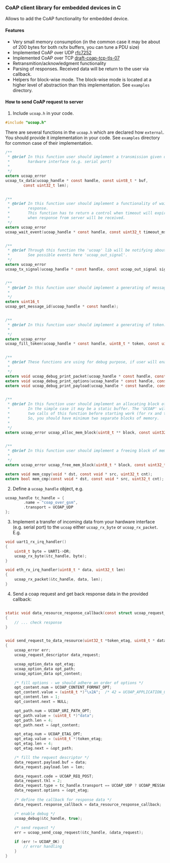 ### CoAP client library for embedded devices in C

Allows to add the CoAP functionality for embedded device.

#### Features

- Very small memory consumption (in the common case it may be about of 200 
  bytes for both rx/tx buffers, you can tune a PDU size)
- Implemented CoAP over UDP 
  [rfc7252](https://tools.ietf.org/html/rfc7252)
- Implemented CoAP over TCP 
  [draft-coap-tcp-tls-07](https://tools.ietf.org/html/draft-ietf-core-coap-tcp-tls-07)
- Retransmition/acknowledgment functionality
- Parsing of responses. Received data will be return to the user via callback.
- Helpers for block-wise mode. The block-wise mode is located at a higher 
  level of abstraction than this implementation.
  See `examples` directory.


#### How to send CoAP request to server

1) Include `ucoap.h` in your code.

```C
#include "ucoap.h"

```

There are several functions in the `ucoap.h` which are declared how 
`external`. You should provide it implementation in your code. 
See `examples` directory for common case of their implementation.

```C
/**
 * @brief In this function user should implement a transmission given data via 
 *        hardware interface (e.g. serial port)
 * 
 */
extern ucoap_error 
ucoap_tx_data(ucoap_handle * const handle, const uint8_t * buf, 
        const uint32_t len);


/**
 * @brief In this function user should implement a functionality of waiting 
 *        response. 
 *        This function has to return a control when timeout will expired or 
 *        when response from server will be received.
 */
extern ucoap_error 
ucoap_wait_event(ucoap_handle * const handle, const uint32_t timeout_ms);


/**
 * @brief Through this function the 'ucoap' lib will be notifying about events.
 *        See possible events here 'ucoap_out_signal'.
 */
extern ucoap_error 
ucoap_tx_signal(ucoap_handle * const handle, const ucoap_out_signal signal);


/**
 * @brief In this function user should implement a generating of message id.
 * 
 */
extern uint16_t 
ucoap_get_message_id(ucoap_handle * const handle);


/**
 * @brief In this function user should implement a generating of token.
 * 
 */
extern ucoap_error 
ucoap_fill_token(ucoap_handle * const handle, uint8_t * token, const uint32_t tkl);


/**
 * @brief These functions are using for debug purpose, if user will enable debug mode.
 * 
 */
extern void ucoap_debug_print_packet(ucoap_handle * const handle, const char * msg, uint8_t * data, const uint32_t len);
extern void ucoap_debug_print_options(ucoap_handle * const handle, const char * msg, const ucoap_option_data * options);
extern void ucoap_debug_print_payload(ucoap_handle * const handle, const char * msg, const ucoap_data * const payload);


/**
 * @brief In this function user should implement an allocating block of memory.
 *        In the simple case it may be a static buffer. The 'UCOAP' will make
 *        two calls of this function before starting work (for rx and tx buffer).
 *        So, you should have minimum two separate blocks of memory.
 * 
 */
extern ucoap_error ucoap_alloc_mem_block(uint8_t ** block, const uint32_t min_len);


/**
 * @brief In this function user should implement a freeing block of memory.
 * 
 */
extern ucoap_error ucoap_free_mem_block(uint8_t * block, const uint32_t min_len);

extern void mem_copy(void * dst, const void * src, uint32_t cnt);
extern bool mem_cmp(const void * dst, const void * src, uint32_t cnt);

```

2) Define a `ucoap_handle` object, e.g.

```C
ucoap_handle tc_handle = {
        .name = "coap_over_gsm",
        .transport = UCOAP_UDP
};

```


3) Implement a transfer of incoming data from your hardware interface 
(e.g. serial port) to the `ucoap` either `ucoap_rx_byte` or `ucoap_rx_packet`. 
E.g.

```C
void uart1_rx_irq_handler()
{
    uint8_t byte = UART1->DR;    
    ucoap_rx_byte(&tc_handle, byte);
}

void eth_rx_irq_handler(uint8_t * data, uint32_t len)
{
    ucoap_rx_packet(&tc_handle, data, len);
}

```


4) Send a coap request and get back response data in the provided callback:

```C

static void data_resource_response_callback(const struct ucoap_request_descriptor * const reqd, const ucoap_result_data * const result)
{
    // ... check response
}


void send_request_to_data_resource(uint32_t *token_etag, uint8_t * data, uint32_t len)
{
    ucoap_error err;
    ucoap_request_descriptor data_request;

    ucoap_option_data opt_etag;
    ucoap_option_data opt_path;
    ucoap_option_data opt_content;

    /* fill options - we should adhere an order of options */
    opt_content.num = UCOAP_CONTENT_FORMAT_OPT;
    opt_content.value = (uint8_t *)"\x2A";  /* 42 = UCOAP_APPLICATION_OCTET_STREAM */
    opt_content.len = 1;
    opt_content.next = NULL;

    opt_path.num = UCOAP_URI_PATH_OPT;
    opt_path.value = (uint8_t *)"data";
    opt_path.len = 4;
    opt_path.next = &opt_content;

    opt_etag.num = UCOAP_ETAG_OPT;
    opt_etag.value = (uint8_t *)token_etag;
    opt_etag.len = 4;
    opt_etag.next = &opt_path;

    /* fill the request descriptor */
    data_request.payload.buf = data;
    data_request.payload.len = len;

    data_request.code = UCOAP_REQ_POST;
    data_request.tkl = 2;
    data_request.type = tc_handle.transport == UCOAP_UDP ? UCOAP_MESSAGE_CON : UCOAP_MESSAGE_NON;
    data_request.options = &opt_etag;
    
    /* define the callback for response data */
    data_request.response_callback = data_resource_response_callback;

    /* enable debug */
    ucoap_debug(&tc_handle, true);
    
    /* send request */
    err = ucoap_send_coap_request(&tc_handle, &data_request);

    if (err != UCOAP_OK) {
        // error handling
    }
}

```
